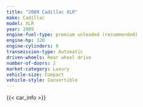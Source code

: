 ```yaml
---
title: "2009 Cadillac XLR"
make: Cadillac
model: XLR
year: 2009
engine-fuel-type: premium unleaded (recommended)
engine-hp: 320
engine-cylinders: 8
transmission-type: Automatic
driven-wheels: Rear wheel drive
number-of-doors: 2
market-category: Luxury
vehicle-size: Compact
vehicle-style: Convertible
---
```


{{< car_info >}}
